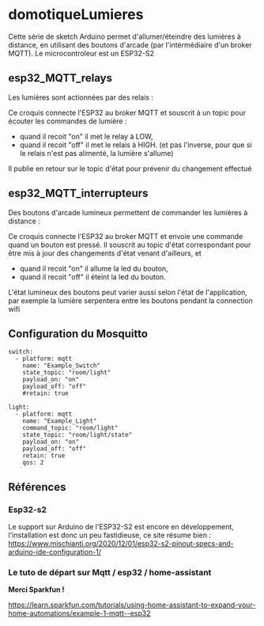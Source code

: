# domotiqueLumieres

Cette série de sketch Arduino permet d'allumer/éteindre des lumières à distance, en utilisant des boutons d'arcade (par l'intérmédiaire d'un broker MQTT). 
Le microcontroleur est un ESP32-S2

## esp32_MQTT_relays
  Les lumières sont actionnées par des relais : 
  
  Ce croquis connecte l'ESP32 au broker MQTT et souscrit à un topic pour
  écouter les commandes de lumière :
  - quand il recoit "on" il met le relay à LOW, 
  - quand il recoit "off" il met le relais à HIGH.
  (et pas l'inverse, pour que si le relais n'est pas alimenté,
  la lumière s'allume)
  
  Il publie en retour sur le topic d'état pour prévenir du changement effectué

## esp32_MQTT_interrupteurs
  Des boutons d'arcade lumineux permettent de commander les lumières
  à distance :
  
  Ce croquis connecte l'ESP32 au broker MQTT et envoie une commande quand 
  un bouton est pressé. Il souscrit au topic d'état correspondant pour
  être mis à jour des changements d'état venant d'ailleurs, et
  - quand il recoit "on" il allume la led du bouton, 
  - quand il recoit "off" il éteint la led du bouton.
  
  L'état lumineux des boutons peut varier aussi selon l'état de l'application,
  par exemple la lumière serpentera entre les boutons pendant la connection
  wifi
  

## Configuration du Mosquitto
```
switch:
  - platform: mqtt
    name: "Example_Switch"
    state_topic: "room/light"
    payload_on: "on"
    payload_off: "off"
    #retain: true
    
light:
  - platform: mqtt
    name: "Example_Light"
    command_topic: "room/light"
    state_topic: "room/light/state"
    payload_on: "on"
    payload_off: "off"
    retain: true
    qos: 2
```


## Références
### Esp32-s2
Le support sur Arduino de l'ESP32-S2 est encore en développement, l'installation est donc un peu fastidieuse, ce site résume bien :
https://www.mischianti.org/2020/12/01/esp32-s2-pinout-specs-and-arduino-ide-configuration-1/

### Le tuto de départ sur Mqtt / esp32 / home-assistant
**Merci Sparkfun !**

https://learn.sparkfun.com/tutorials/using-home-assistant-to-expand-your-home-automations/example-1-mqtt--esp32

